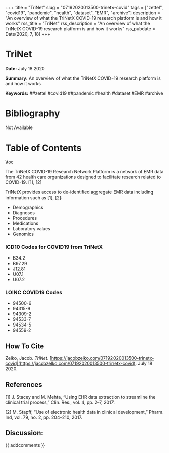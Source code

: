 +++
title = "TriNet"
slug = "07192020013500-trinetx-covid"
tags = ["zettel", "covid19", "pandemic", "health", "dataset", "EMR", "archive"]
description = "An overview of what the TriNetX COVID-19 research platform is and how it works"
rss_title = "TriNet"
rss_description = "An overview of what the TriNetX COVID-19 research platform is and how it works"
rss_pubdate = Date(2020, 7, 18)
+++



TriNet
=========

**Date:** July 18 2020

**Summary:** An overview of what the TriNetX COVID-19 research platform is and how it works

**Keywords:** ##zettel #covid19 ##pandemic #health #dataset #EMR #archive

Bibliography
==========

Not Available

Table of Contents
=========

\toc

The TriNetX COVID-19 Research Network Platform is a network of EMR data from 42 health care organizations designed to facilitate research related to COVID-19. [1], [2]

TriNetX provides access to de-identified aggregate EMR data including information such as [1], [2]:

  * Demographics
  * Diagnoses
  * Procedures
  * Medications
  * Laboratory values
  * Genomics

### ICD10 Codes for COVID19 from TriNetX

  * B34.2
  * B97.29
  * J12.81
  * U07.1
  * U07.2

### LOINC COVID19 Codes

  * 94500-6
  * 94315-9
  * 94309-2
  * 94533-7
  * 94534-5
  * 94559-2
## How To Cite

 Zelko, Jacob. _TriNet_. [https://jacobzelko.com/07192020013500-trinetx-covid](https://jacobzelko.com/07192020013500-trinetx-covid). July 18 2020.
## References

[1] J. Stacey and M. Mehta, “Using EHR data extraction to streamline the clinical trial process,” Clin. Res., vol. 4, pp. 2–7, 2017.

[2] M. Stapff, “Use of electronic health data in clinical development,” Pharm. Ind, vol. 79, no. 2, pp. 204–210, 2017.
## Discussion: 

{{ addcomments }}

